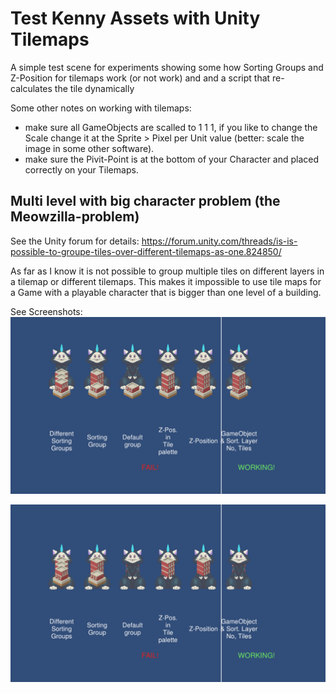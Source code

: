 # Test Kenny Assets with Unity Tilemaps
A simple test scene for experiments showing some how Sorting Groups and Z-Position for tilemaps work (or not work) and and a script that re-calculates the tile dynamically

Some other notes on working with tilemaps:

- make sure all GameObjects are scalled to 1 1 1, if you like to change the Scale change it at the Sprite > Pixel per Unit value (better: scale the image in some other software).
- make sure the Pivit-Point is at the bottom of your Character and placed correctly on your Tilemaps.

## Multi level with big character problem (the Meowzilla-problem)
See the Unity forum for details: https://forum.unity.com/threads/is-is-possible-to-groupe-tiles-over-different-tilemaps-as-one.824850/

As far as I know it is not possible to group multiple tiles on different layers in a tilemap or different tilemaps. This makes it impossible to use tile maps for a Game with a playable character that is bigger than one level of a building.

See Screenshots:
![Meowzilla should be behind the building](Screenshot/behind.png "Meowzilla should be behind the building")

![Meowzilla should be in front of the building](Screenshot/front.png "Meowzilla should be in front of the building")
